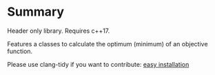 # Summary
Header only library. Requires c++17.

Features a classes to calculate the optimum (minimum) of an objective function.


Please use clang-tidy if you want to contribute: [easy installation](https://github.com/Jakobimatrix/initRepro)

